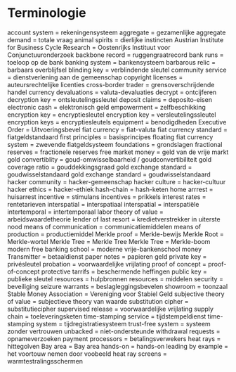# Terminologie
account system = rekeningensysteem
aggregate = gezamenlijke
aggregate demand = totale vraag
animal spirits = dierlijke instincten
Austrian Institute for Business Cycle Research = Oostenrijks Instituut voor Conjunctuuronderzoek
backbone record = ruggengraatrecord
bank runs = toeloop op de bank
banking system = bankensysteem
barbarous relic = barbaars overblijfsel
blinding key = verblindende sleutel
community service = dienstverlening aan de gemeenschap
copyright licenses = auteursrechtelijke licenties
cross-border trader = grensoverschrijdende handel
currency devaluations = valuta-devaluaties
decrypt = ontcijferen
decryption key = ontsleutelingssleutel
deposit claims = deposito-eisen
electronic cash = elektronisch geld
empowerment = zelfbeschikking
encryption key = encryptiesleutel
encryption key = versleutelingssleutel
encryption keys = encryptiesleutels
equipment = benodigdheden
Executive Order = Uitvoeringsbevel
fiat currency = fiat-valuta
fiat currency standard = fiatgeldstandaard
first principles = basisprincipes
floating fiat currency system = zwevende fiatgeldsysteem
foundations = grondslagen
fractional reserves = fractionele reserves
free market money = geld van de vrije markt
gold convertiblity = goud-omwisselbaarheid / goudconvertibiliteit
gold coverage ratio = gouddekkingsgraad
gold exchange standard = goudwisselstandaard
gold exchange standard = goudwisselstandaard
hacker community = hacker-gemeenschap
hacker culture = hacker-cultuur
hacker ethics = hacker-ethiek
hash-chain = hash-keten
home arrrest = huisarrest
incentive = stimulans
incentives = prikkels
interest rates = rentetarieven
interspatial = interspatiaal
interspatial = interspatiële
intertemporal = intertemporaal
labor theory of value = arbeidswaardetheorie
lender of last resort = kredietverstrekker in uiterste nood
means of communication = communicatiemiddelen
means of production = productiemiddel
Merkle proof = Merkle-bewijs
Merkle Root = Merkle-wortel
Merkle Tree = Merkle Tree
Merkle Tree = Merkle-boom
modern free banking school = moderne vrije-bankenschool
money Transmitter = betaaldienst
paper notes = papieren geld
private key = privésleutel
probation = voorwaardelijke vrijlating
proof of concept = proof-of-concept
protective tarrifs = beschermende heffingen
public key = publieke sleutel
resources = hulpbronnen
resources = middelen
security = beveiliging
seizure warrants = beslagleggingsbevelen
showroom = toonzaal
Stable Money Association = Vereniging voor Stabiel Geld
subjective theory of value = subjectieve theory van waarde
substitution cipher = substitutiecipher
supervised release = voorwaardelijke vrijlating
supply chain = toeleveringsketen
time-stamping service = tijdstempeldienst
time-stamping system = tijdregistratiesysteem
trust-free system = systeem zonder vertrouwen
unbacked = niet-ondersteunde
withdrawal requests = opnameverzoeken
payment processors = betalingsverwekers
heat rays = hittegolven
Bay area = Bay area
hands-on = hands-on
leading by example = het voortouw nemen door voobeeld
heat ray screens = warmtestralingsschermen

